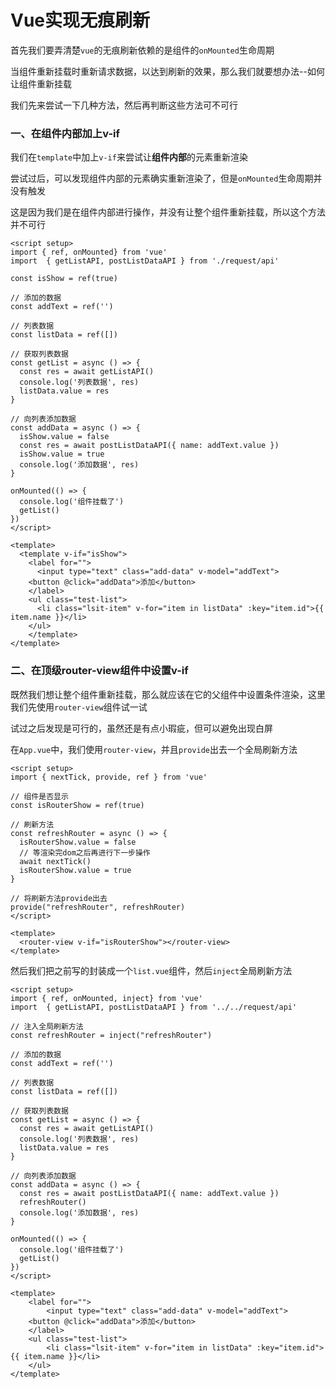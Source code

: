 # Vue实现无痕刷新

首先我们要弄清楚`vue`的无痕刷新依赖的是组件的`onMounted`生命周期

当组件重新挂载时重新请求数据，以达到刷新的效果，那么我们就要想办法--如何让组件重新挂载

我们先来尝试一下几种方法，然后再判断这些方法可不可行



### 一、在组件内部加上v-if

我们在`template`中加上`v-if`来尝试让**组件内部**的元素重新渲染

尝试过后，可以发现组件内部的元素确实重新渲染了，但是`onMounted`生命周期并没有触发

这是因为我们是在组件内部进行操作，并没有让整个组件重新挂载，所以这个方法并不可行

```vue
<script setup>
import { ref, onMounted} from 'vue'
import  { getListAPI, postListDataAPI } from './request/api'

const isShow = ref(true)

// 添加的数据
const addText = ref('')

// 列表数据
const listData = ref([])

// 获取列表数据
const getList = async () => {
  const res = await getListAPI()
  console.log('列表数据', res) 
  listData.value = res
}

// 向列表添加数据
const addData = async () => {
  isShow.value = false
  const res = await postListDataAPI({ name: addText.value })
  isShow.value = true
  console.log('添加数据', res)
}

onMounted(() => {
  console.log('组件挂载了')
  getList()
})
</script>

<template>
  <template v-if="isShow">
    <label for="">
      <input type="text" class="add-data" v-model="addText">
    <button @click="addData">添加</button>
    </label>
    <ul class="test-list">
      <li class="lsit-item" v-for="item in listData" :key="item.id">{{ item.name }}</li>
    </ul>
    </template>
</template>
```





### 二、在顶级router-view组件中设置v-if

既然我们想让整个组件重新挂载，那么就应该在它的父组件中设置条件渲染，这里我们先使用`router-view`组件试一试

试过之后发现是可行的，虽然还是有点小瑕疵，但可以避免出现白屏



在`App.vue`中，我们使用`router-view`，并且`provide`出去一个全局刷新方法

```vue
<script setup>
import { nextTick, provide, ref } from 'vue'

// 组件是否显示
const isRouterShow = ref(true)

// 刷新方法
const refreshRouter = async () => {
  isRouterShow.value = false
  // 等渲染完dom之后再进行下一步操作
  await nextTick()
  isRouterShow.value = true
}

// 将刷新方法provide出去
provide("refreshRouter", refreshRouter)
</script>

<template>
  <router-view v-if="isRouterShow"></router-view>
</template>
```



然后我们把之前写的封装成一个`list.vue`组件，然后`inject`全局刷新方法

```vue
<script setup>
import { ref, onMounted, inject} from 'vue'
import  { getListAPI, postListDataAPI } from '../../request/api'

// 注入全局刷新方法
const refreshRouter = inject("refreshRouter")

// 添加的数据
const addText = ref('')

// 列表数据
const listData = ref([])

// 获取列表数据
const getList = async () => {
  const res = await getListAPI()
  console.log('列表数据', res) 
  listData.value = res
}

// 向列表添加数据
const addData = async () => {
  const res = await postListDataAPI({ name: addText.value })
  refreshRouter()
  console.log('添加数据', res)
}

onMounted(() => {
  console.log('组件挂载了')
  getList()
})
</script>

<template>
    <label for="">
        <input type="text" class="add-data" v-model="addText">
    <button @click="addData">添加</button>
    </label>
    <ul class="test-list">
        <li class="lsit-item" v-for="item in listData" :key="item.id">{{ item.name }}</li>
    </ul>
</template>
```

